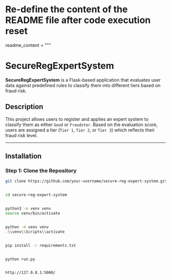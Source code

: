 # Re-define the content of the README file after code execution reset
readme_content = """
# SecureRegExpertSystem

**SecureRegExpertSystem** is a Flask-based application that evaluates user data against predefined rules to classify them into different tiers based on fraud risk.

## Description

This project allows users to register and applies an expert system to classify them as either `Good` or `Fraudster`. Based on the evaluation score, users are assigned a tier (`Tier 1`, `Tier 2`, or `Tier 3`) which reflects their fraud risk level.

---

## Installation

### Step 1: Clone the Repository

```bash
git clone https://github.com/your-username/secure-reg-expert-system.git


cd secure-reg-expert-system


python3 -m venv venv
source venv/bin/activate


python -m venv venv
.\\venv\\Scripts\\activate


pip install -r requirements.txt


python run.py


http://127.0.0.1:5000/
